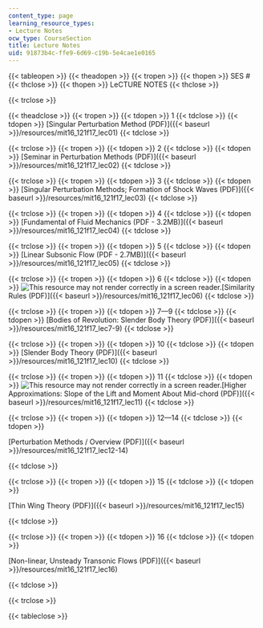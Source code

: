 ```yaml
---
content_type: page
learning_resource_types:
- Lecture Notes
ocw_type: CourseSection
title: Lecture Notes
uid: 91873b4c-ffe9-6d69-c19b-5e4cae1e0165
---
```


{{< tableopen >}}
{{< theadopen >}}
{{< tropen >}}
{{< thopen >}}
SES #
{{< thclose >}}
{{< thopen >}}
LeCTURE NOTES
{{< thclose >}}

{{< trclose >}}

{{< theadclose >}}
{{< tropen >}}
{{< tdopen >}}
1
{{< tdclose >}}
{{< tdopen >}}
[Singular Perturbation Method (PDF)]({{< baseurl >}}/resources/mit16_121f17_lec01)
{{< tdclose >}}

{{< trclose >}}
{{< tropen >}}
{{< tdopen >}}
2
{{< tdclose >}}
{{< tdopen >}}
[Seminar in Perturbation Methods (PDF)]({{< baseurl >}}/resources/mit16_121f17_lec02)
{{< tdclose >}}

{{< trclose >}}
{{< tropen >}}
{{< tdopen >}}
3
{{< tdclose >}}
{{< tdopen >}}
[Singular Perturbation Methods; Formation of Shock Waves (PDF)]({{< baseurl >}}/resources/mit16_121f17_lec03)
{{< tdclose >}}

{{< trclose >}}
{{< tropen >}}
{{< tdopen >}}
4
{{< tdclose >}}
{{< tdopen >}}
[Fundamental of Fluid Mechanics (PDF - 3.2MB)]({{< baseurl >}}/resources/mit16_121f17_lec04)
{{< tdclose >}}

{{< trclose >}}
{{< tropen >}}
{{< tdopen >}}
5
{{< tdclose >}}
{{< tdopen >}}
[Linear Subsonic Flow (PDF - 2.7MB)]({{< baseurl >}}/resources/mit16_121f17_lec05)
{{< tdclose >}}

{{< trclose >}}
{{< tropen >}}
{{< tdopen >}}
6
{{< tdclose >}}
{{< tdopen >}}
![This resource may not render correctly in a screen reader.](/images/inacessible.gif)[Similarity Rules (PDF)]({{< baseurl >}}/resources/mit16_121f17_lec06)
{{< tdclose >}}

{{< trclose >}}
{{< tropen >}}
{{< tdopen >}}
7—9
{{< tdclose >}}
{{< tdopen >}}
[Bodies of Revolution: Slender Body Theory (PDF)]({{< baseurl >}}/resources/mit16_121f17_lec7-9)
{{< tdclose >}}

{{< trclose >}}
{{< tropen >}}
{{< tdopen >}}
10
{{< tdclose >}}
{{< tdopen >}}
[Slender Body Theory (PDF)]({{< baseurl >}}/resources/mit16_121f17_lec10)
{{< tdclose >}}

{{< trclose >}}
{{< tropen >}}
{{< tdopen >}}
11
{{< tdclose >}}
{{< tdopen >}}
![This resource may not render correctly in a screen reader.](/images/inacessible.gif)[Higher Approximations: Slope of the Lift and Moment About Mid-chord (PDF)]({{< baseurl >}}/resources/mit16_121f17_lec11)
{{< tdclose >}}

{{< trclose >}}
{{< tropen >}}
{{< tdopen >}}
12—14
{{< tdclose >}}
{{< tdopen >}}


[Perturbation Methods / Overview (PDF)]({{< baseurl >}}/resources/mit16_121f17_lec12-14)


{{< tdclose >}}

{{< trclose >}}
{{< tropen >}}
{{< tdopen >}}
15
{{< tdclose >}}
{{< tdopen >}}


[Thin Wing Theory (PDF)]({{< baseurl >}}/resources/mit16_121f17_lec15)


{{< tdclose >}}

{{< trclose >}}
{{< tropen >}}
{{< tdopen >}}
16
{{< tdclose >}}
{{< tdopen >}}


[Non-linear, Unsteady Transonic Flows (PDF)]({{< baseurl >}}/resources/mit16_121f17_lec16)


{{< tdclose >}}

{{< trclose >}}

{{< tableclose >}}